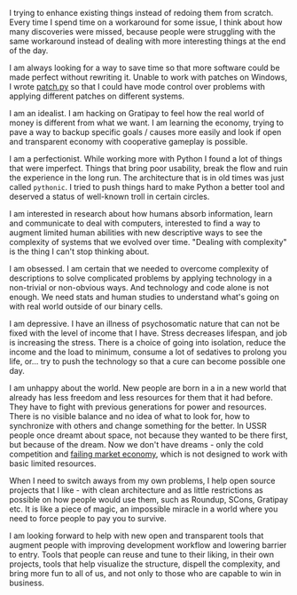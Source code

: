 I trying to enhance existing things instead of redoing them from scratch. Every time I spend time on a workaround for some issue, I think about how many discoveries were missed, because people were struggling with the same workaround instead of dealing with more interesting things at the end of the day. 

I am always looking for a way to save time so that more software could be made perfect without rewriting it. Unable to work with patches on Windows, I wrote [patch.py](https://code.google.com/p/python-patch/) so that I could have mode control over problems with applying different patches on different systems.

I am an idealist. I am hacking on Gratipay to feel how the real world of money is different from what we want. I am learning  the economy, trying to pave a way to backup specific goals / causes more easily and look if open and transparent economy with cooperative gameplay is possible.

I am a perfectionist. While working more with Python I found a lot of things that were imperfect. Things that bring poor usability, break the flow and ruin the experience in the long run. The architecture that is in old times was just called `pythonic`. I tried to push things hard to make Python a better tool and deserved a status of well-known troll in certain circles.

I am interested in research about how humans absorb information, learn and communicate to deal with computers, interested to find a way to augment limited human abilities with new descriptive ways to see the complexity of systems that we evolved over time. "Dealing with complexity" is the thing I can't stop thinking about.

I am obsessed. I am certain that we needed to overcome complexity of descriptions to solve complicated problems by applying technology in a non-trivial or non-obvious ways. And technology and code alone is not enough. We need stats and human studies to understand what's going on with real world outside of our binary cells.

I am depressive. I have an illness of psychosomatic nature that can not be fixed with the level of income that I have. Stress decreases lifespan, and job is increasing the stress. There is a choice of going into isolation, reduce the income and the load to minimum, consume a lot of sedatives to prolong you life, or... try to push the technology so that a cure can become possible one day.

I am unhappy about the world. New people are born in a in a new world that already has less freedom and less resources for them that it had before.  They have to fight with previous generations for power and resources. There is no visible balance and no idea of what to look for, how to synchronize with others and change something for the better. In USSR people once dreamt about space, not because they wanted to be there first, but because of the dream. Now we don't have dreams - only the cold competition and [failing market economy](http://www.oxfam.org/en/research/wealth-having-it-all-and-wanting-more), which is not designed to work with basic limited resources.

When I need to switch aways from my own problems, I help open source projects that I like - with clean architecture and as little restrictions as possible on how people would use them, such as Roundup, SCons, Gratipay etc. It is like a piece of magic, an impossible miracle in a world where you need to force people to pay you to survive.

I am looking forward to help with new open and transparent tools that augment people with improving development workflow and lowering barrier to entry. Tools that people can reuse and tune to their liking, in their own projects, tools that help visualize the structure, dispell the complexity,  and bring more fun to all of us, and not only to those who are capable to win in business.
